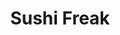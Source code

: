 ---
layout: place
title: Sushi Freak
permalink: /new-mexico/albuquerque/sushi-freak.html
stateAbbr: NM
stateName: New Mexico
cityName: Albuquerque
seo:
  type: restaurant
  links: null
place_id: ChIJhV4YlM8KIocRq2I8l2usy4g
photos:
  - name: >-
      places/ChIJhV4YlM8KIocRq2I8l2usy4g/photos/AeeoHcKVhnXPScM5FfNi0l700Ydo-W0u23lEcw341XmXVSRB7sImooMurZ2bqgxC4YPR0MROyosvmqnfOp5ZEr0Gp6I-RI_xKtwxF22OeXCWidvVUtTKii2RvyJ8nxN9zxEKkV5wD0bpq9iDeIqs6xQ8o74DfANPBvqN81MYdOZTs8f7GciN2frkH9C0aYY8_z7q_KHecfhG82ydm55PwcO65aF3v04Au3Tqjmo2Af3dt_msFOryEzjYsFtgj2njhDvkd4xYly7ayTLw_mrqLnnTFx8ePf7_ZrMXEOiEsSWZM1sdWeau07rF1lppaqIQk3MlUT_nQLe8y3v3rpubQGq5L7M3rENsoucqSfB5oV9s6yG90r6TYrOgg1bAFf8sKAX8T3FkPlgLTXXooCLwD63o2-7uAnRJEctcSSQX9o-PfrrIvCjq
    widthPx: 2716
    heightPx: 2217
    authorAttributions:
      - displayName: Evan Guthrie
        uri: https://maps.google.com/maps/contrib/108715078108737755494
        photoUri: >-
          https://lh3.googleusercontent.com/a-/ALV-UjUwjfUaTbhM2FvN7HgW9qADZ2ryoFkEW6MdUibF0Uqk93_jMr3u=s100-p-k-no-mo
    flagContentUri: >-
      https://www.google.com/local/imagery/report/?cb_client=maps_api_places.places_api&image_key=!1e10!2sCIHM0ogKEICAgIDJ1LuN8wE&hl=en-US
    googleMapsUri: >-
      https://www.google.com/maps/place//data=!3m4!1e2!3m2!1sCIHM0ogKEICAgIDJ1LuN8wE!2e10!4m2!3m1!1s0x87220acf94185e85:0x88cbac6b973c62ab
  - name: >-
      places/ChIJhV4YlM8KIocRq2I8l2usy4g/photos/AeeoHcJEJp9XXsLm-ftwX3FPieWHsAtkfIAimCGl4z8ijd6yFjPhe_LuZGeBp6aHAKuHrNoFq8jNQ9ZKnrNY8kFjXhRZULi4GSjzAB2YFjhii9wd37g_yP8AKDovTRSaxZSm1WWnMhnNMqJW4Yv7B8WZwBdHw0vwrM1X0sI7ShfCuuuSPKPG_FVdKrLeYcjOu_59eWpjliMEwXCP0oP71PZWYf7T--uaOOnaImG9s1k9KEBW2-Doi8DInyydAh9Oj4ANYAHf1yvwIAQ5_6rQ1pg_2q8j9Rll2fXgL3lxWgr-HkAiig4aSMFFZMtm89WACF4xa8p3GdakUKJ-tGthoRDqhBqAEqdekuQDHHkaWu7ZZmgLfNkylqpcLZlRaHFp7WoAgsDr6mwrs2Z7bX5kGHmfvgsIROIllQKK1BpaCnpX96U
    widthPx: 2951
    heightPx: 1689
    authorAttributions:
      - displayName: Gerrit Kruidhof
        uri: https://maps.google.com/maps/contrib/111513482730842547030
        photoUri: >-
          https://lh3.googleusercontent.com/a-/ALV-UjWsKiyrv0jb6vCOvRvstrGQyWizJsmFueQQJh-f_Cs9ubmAg9yjkA=s100-p-k-no-mo
    flagContentUri: >-
      https://www.google.com/local/imagery/report/?cb_client=maps_api_places.places_api&image_key=!1e10!2sCIHM0ogKEICAgID60fufPg&hl=en-US
    googleMapsUri: >-
      https://www.google.com/maps/place//data=!3m4!1e2!3m2!1sCIHM0ogKEICAgID60fufPg!2e10!4m2!3m1!1s0x87220acf94185e85:0x88cbac6b973c62ab
  - name: >-
      places/ChIJhV4YlM8KIocRq2I8l2usy4g/photos/AeeoHcJa8bEFyppEDYrBXTAVvcfgH_-c9RepW1gWlvqXgw_77i6dQSeBu5rnURkJpSLvE2T8Y2bg5hixzG7ErUAvfPYBJTDx17d_mpYUQRn4kYecuGD5KeBqhj9hACoCbvztyIQNmPzC--VIgEBk9pXUAlM-cHLiRq8YCwoxGKD03CU4Y_3tjSbwax_2-1OkOUxBo4cQ-zPAwEAtGl4tk68p8SR4o5Kid1air7-A7IutBhuOZQxOibxUrKyhGMU0BGA2opKv9DTidOw4rbjyVHQodsR16y3IFyK8bltgpUkBrBi0oXOCffeHTN0Aay5VSWwoZsqe8MQ2Icpzv1waSDg-VRKgMbrZrmY4ArutrNnDAWAz7BHxg3rFc9-scclbR363F4XHezxXk7h15Myt1oVITtrujJM6wDlOO4oSppiwzmSYC4Rm
    widthPx: 4032
    heightPx: 3024
    authorAttributions:
      - displayName: Konrad Juengling
        uri: https://maps.google.com/maps/contrib/114399776298449643017
        photoUri: >-
          https://lh3.googleusercontent.com/a-/ALV-UjXPWWh0E4hqZ7xEYroaMNq_iDMr2ztk3bQQKtkD5314iZLDeSi1=s100-p-k-no-mo
    flagContentUri: >-
      https://www.google.com/local/imagery/report/?cb_client=maps_api_places.places_api&image_key=!1e10!2sCIHM0ogKEICAgID9wNqDiAE&hl=en-US
    googleMapsUri: >-
      https://www.google.com/maps/place//data=!3m4!1e2!3m2!1sCIHM0ogKEICAgID9wNqDiAE!2e10!4m2!3m1!1s0x87220acf94185e85:0x88cbac6b973c62ab
  - name: >-
      places/ChIJhV4YlM8KIocRq2I8l2usy4g/photos/AeeoHcLO_Lf5YTJQotstk5LMFHVplF33qd2oGODsbgwQD9kBW1fNVIGtAsuqfjGG79wxGINBzesK7m3wKFeqH1jLUxmCpoW0Xjfq_LmY4E-PSex4wd03AwsrFwF7vp4tETQfB-1k0cEkrwYMCH7uTjYMXQj88NasvCEVfQC-vaZu00XUpXUi-rFgKPnMm9ijXjUVEKKl5VIb3DoEHBEnP25YkHETtv76wQRC7u78Y0saEcWIFZDRtNF0eSo-uU4N9Zlm1p3rcXCA8PkTniIZloLcfHVumwH3HF18JOLG5AGhYpA3ucBlCyYEj2sJ7vgJ9EYXL7k4_VHox5iiY3oxrqBwXX8vKffjIpSrDjq5FKppFLQ6n5MECwK43aP56MSbZVzjN1C7D7LagFRByKptNE7yZE8pU5LjFTkXvSU-0SHLcAve3zg
    widthPx: 4032
    heightPx: 3024
    authorAttributions:
      - displayName: AddictedToRaids
        uri: https://maps.google.com/maps/contrib/115365187149168769034
        photoUri: >-
          https://lh3.googleusercontent.com/a-/ALV-UjX2tHhiPPe20KB-vE4UwHyWOH6wyVmPfeMairZifcPDQjS3nvd5=s100-p-k-no-mo
    flagContentUri: >-
      https://www.google.com/local/imagery/report/?cb_client=maps_api_places.places_api&image_key=!1e10!2sCIHM0ogKEICAgIDn5b2whQE&hl=en-US
    googleMapsUri: >-
      https://www.google.com/maps/place//data=!3m4!1e2!3m2!1sCIHM0ogKEICAgIDn5b2whQE!2e10!4m2!3m1!1s0x87220acf94185e85:0x88cbac6b973c62ab
  - name: >-
      places/ChIJhV4YlM8KIocRq2I8l2usy4g/photos/AeeoHcJKUKtHq9xyvKA6CrqlrDsR_M6SsrXgFuEUhdmVZNWy28fgrJxJ_B7frPgrSPODTDPZ9t9Opb60Yr2DdPJgeBtNLa7F-nCtp-HDvepFsu1cBVVSt3Y1B7ZzQBt3H2CZ4Jjh7PPQi4uzv-TDUSYR0NGI7G3wnbCdasUlvYLZBUYb6_sx0EMs794t6S52y8tg3E6XZEiOhB_jv7qoLDHd5HiFCDSVfOCzSRvFDm7zB8irQQfuyGkxeNKzKPqr7i_x_95XTrBKke5b3I6YxOZ3BbbQex6XqAKw768AFdaE6tlhaVLYpw4jdt9kUDFRF-u5TYPhPnQEM4L4o-p6amHZFMejfNajJcQGTPVJEPkHsLrDWT41k0HWHTJ5rYva1jlBHNIsXwfPXKrPyrV5h9nMCd9j6P6h0s0TXEL1aoDCIp7Wfw
    widthPx: 4032
    heightPx: 3024
    authorAttributions:
      - displayName: Carl
        uri: https://maps.google.com/maps/contrib/114527248321350451746
        photoUri: >-
          https://lh3.googleusercontent.com/a-/ALV-UjW34eXYGmxSpEtKGUVY2IrH1Q8pwZftvk3ND9y096Pfzg2gAKIN=s100-p-k-no-mo
    flagContentUri: >-
      https://www.google.com/local/imagery/report/?cb_client=maps_api_places.places_api&image_key=!1e10!2sCIHM0ogKEICAgICmiePwag&hl=en-US
    googleMapsUri: >-
      https://www.google.com/maps/place//data=!3m4!1e2!3m2!1sCIHM0ogKEICAgICmiePwag!2e10!4m2!3m1!1s0x87220acf94185e85:0x88cbac6b973c62ab
  - name: >-
      places/ChIJhV4YlM8KIocRq2I8l2usy4g/photos/AeeoHcKWT7jx6QBX3T44fnPt0is8T-t-O_EihL1HYid1lormQsy5TuBfdwKk1UIJjpUw3HzcUKd2GovP8j6DZYkpb7LqeSr5duFilYZzFfhRGodyPgKqfesXc9PO8ICKqUhZmVtlwrhQhQKrlV2VbD4ocqGVseUxuuXRrW_NDfNNOOX3IHmGBNMaRShYur63HLyLn5VIyVuIZI904a11iT1DhrxcXZkalVhNTpsmOI5AcHB43-zHBEzHFW5RQfVl8Bmk40y0dG8j9xX_FIVEZVhUCkTEtbMi5PG25G2NvU2m7ebkgvdvV7IOj2jRrX9um_FBRjOVU5Z1uvrTb9XmXfcfA2qVSPZEcU7zGDyP9vD1CLgckOR5FQk8J5KzHD0Uf76oxqyzjNPHGf0PA3gGRv793tLXEbikB3reLU3YPRJyKNNSnH5g
    widthPx: 4032
    heightPx: 3024
    authorAttributions:
      - displayName: Hagan Dalton
        uri: https://maps.google.com/maps/contrib/113539232199539111195
        photoUri: >-
          https://lh3.googleusercontent.com/a-/ALV-UjUhwmHbB7i8Rl8PA9GrbYHoqleZyDUnPLAdKIPAJm05ceu6lwNO=s100-p-k-no-mo
    flagContentUri: >-
      https://www.google.com/local/imagery/report/?cb_client=maps_api_places.places_api&image_key=!1e10!2sCIHM0ogKEICAgMDA1tmhgAE&hl=en-US
    googleMapsUri: >-
      https://www.google.com/maps/place//data=!3m4!1e2!3m2!1sCIHM0ogKEICAgMDA1tmhgAE!2e10!4m2!3m1!1s0x87220acf94185e85:0x88cbac6b973c62ab
  - name: >-
      places/ChIJhV4YlM8KIocRq2I8l2usy4g/photos/AeeoHcKB-c79jB7dxe7DsiM0GHDy_vSGN23-9ZpNecz-GVPLwnZu6Pcyk3v_vyMsEdgzI9kbU05XWNZRhiGKkviP7X5lu6qOA93-viqjTCcD4uXwGaOX4OE1CrqjenWFczMWWS2Ir4XiJbqWfW_TAQifO2AcB1FXPek4GwlEF-roVDkCMA8iDMPOWfT3w1W8_Z5tWYOSTVf28tX1WwWmJsgKxihRiL2lKVzA7zO4n7gk_1zK58f4g1wd0G7PDTaGtW5qyylmJKuDwlmhsej4xTuxZaOoW4M8sBTCVG5zqGPkwJvhgT6aoUyp4vgiEBPAe7BjEKdp-2gXx1VvR3HgxdMb8UMFsawP0n6kfh0Z9CuYOEVNyRS_ZIOeNbpgsQzazJ1InVLaPvrOmWB0tNmFLrI8XPRKqP-HFhJYbwc3COA4LQC_yA
    widthPx: 3000
    heightPx: 4000
    authorAttributions:
      - displayName: River Calderon
        uri: https://maps.google.com/maps/contrib/109549163338499802264
        photoUri: >-
          https://lh3.googleusercontent.com/a-/ALV-UjUqAsjrvF3rh6w8pxiI1VvNyBv-Y62-9W0ddqJbpTO6p-qmYATR=s100-p-k-no-mo
    flagContentUri: >-
      https://www.google.com/local/imagery/report/?cb_client=maps_api_places.places_api&image_key=!1e10!2sCIHM0ogKEICAgICHmLXzKw&hl=en-US
    googleMapsUri: >-
      https://www.google.com/maps/place//data=!3m4!1e2!3m2!1sCIHM0ogKEICAgICHmLXzKw!2e10!4m2!3m1!1s0x87220acf94185e85:0x88cbac6b973c62ab
  - name: >-
      places/ChIJhV4YlM8KIocRq2I8l2usy4g/photos/AeeoHcKtP0xywmWSjHGycKCJH0yQfPxI9nnze35v3NSqmczoIFxQMtBAkfUITbDqse3ikoBsH6RRyW0vYb51y77g4YniGdUZ_-_U_FeP3TEzl_fM_i8aFrqjytOTDkpU4IDTlTK2oVGFXbhkjuODF-c8gOgXyq6d-yaZld7K-banKY6jhcjgmWXTmzwcHgapuL5GluYU4mMA-ub29C1t0lyT6VTQoMHVUhBsJ32kdG2dXOy9QdnlztUif53dLQTswv3VjhA90Ewt2Nc2vYwMDnGnZAuGrIJ12TJ-gLzbDMFX9Y1LpF9cxJf-n2pn6kca_mIS86cjZhmrVvAfDMcgMPglWnpw8xgsoF_lnGBi7EWdTANZUIxNSyt_lbnUGX5kSz7zN6FwmGAlhvsNlBYkPRf8seK2IDwqLZCmgY7PD0IeXbsebtAk
    widthPx: 3024
    heightPx: 4032
    authorAttributions:
      - displayName: Gayle V
        uri: https://maps.google.com/maps/contrib/105816113373424275552
        photoUri: >-
          https://lh3.googleusercontent.com/a-/ALV-UjXVZFQ65Awhse0ybYF8LDShISEMRSqqHhjwTN8q1tg46uKNbpI=s100-p-k-no-mo
    flagContentUri: >-
      https://www.google.com/local/imagery/report/?cb_client=maps_api_places.places_api&image_key=!1e10!2sCIHM0ogKEICAgMDI97bRvwE&hl=en-US
    googleMapsUri: >-
      https://www.google.com/maps/place//data=!3m4!1e2!3m2!1sCIHM0ogKEICAgMDI97bRvwE!2e10!4m2!3m1!1s0x87220acf94185e85:0x88cbac6b973c62ab
  - name: >-
      places/ChIJhV4YlM8KIocRq2I8l2usy4g/photos/AeeoHcJpWZjPvSSjyVO7SREXDA6NBgGfjC-TdIC1XkV0YIu-EZTCXYzh1LRKFF_Kl6tR0aVztpZCBTcXUkwGVSTc_DB1OccdpDX-9U7yZQCJBo4xBtiI2uiK8G1ay_-TIzPhajbmMYj90jcdvb2asriVnCgZmVPQ5qTdGQds2jPk0l-sTHNsqExE2LUQ3aw2IJbApBdOddkk-ovD4zb5zclQVsFiFj6p7z_qesPWII_Jj5x9-i9uVUY00-XLS7nbeLsJ5Dov_Lak9DaUjmwB9LV5JWW9X1T0jmBnICbr7Cr38E-5qKFsWLdIK_RzsdTJSr7w0vVxe797Vjl7RSRRertCit9YbXDX2X2wZduXvMSOHXtQwf2OfFPKo8SxB_iAjcx4kBsWvNGtLLxysTSIr6MoWegZqGWDJcLgPD88ii__EIuuhA
    widthPx: 4800
    heightPx: 3600
    authorAttributions:
      - displayName: Konrad Juengling
        uri: https://maps.google.com/maps/contrib/114399776298449643017
        photoUri: >-
          https://lh3.googleusercontent.com/a-/ALV-UjXPWWh0E4hqZ7xEYroaMNq_iDMr2ztk3bQQKtkD5314iZLDeSi1=s100-p-k-no-mo
    flagContentUri: >-
      https://www.google.com/local/imagery/report/?cb_client=maps_api_places.places_api&image_key=!1e10!2sCIHM0ogKEICAgIDDjY6jIw&hl=en-US
    googleMapsUri: >-
      https://www.google.com/maps/place//data=!3m4!1e2!3m2!1sCIHM0ogKEICAgIDDjY6jIw!2e10!4m2!3m1!1s0x87220acf94185e85:0x88cbac6b973c62ab
  - name: >-
      places/ChIJhV4YlM8KIocRq2I8l2usy4g/photos/AeeoHcL31bEEbhMcHflQIT5mDjKlzglQbywgWwYZEdS2mrQuSHLReGQksN8RI9_bmnpSNcnecV6JzWFlZWnmgn5i6QZGefRWi5uhCPso3tMhjA2tCCkd132E_f4C2eOBsGoj6Kl1ieC-8f-skHJ6q_4sxjrPYb_yd8U_HSf50x6AjMQ5WjbUA8f24BVRl4SeaaNx4nmPfSkyvNKVMlFKqOI29ndIZd10iPQANOaAqTs0_e61dGcuMeCplheAEZwyNYp5FTYivXnb9xshr181-lTZ5dfxsKTAXA76tH8VFd6m3MEAV-_H2rEM1X1YWqJh9rPh9GOy3gLshevODHzMnS6fthrYh7198cqmUUKxSMYG_oxJxUMKIqKRrx9Gdqw2cB7dZLV9DQiz6KUvjQZ6B-pBKVTMVq7vp05DjviFYCBT01Wpmg
    widthPx: 4018
    heightPx: 3014
    authorAttributions:
      - displayName: Bobby Bustillos
        uri: https://maps.google.com/maps/contrib/113479558826166804770
        photoUri: >-
          https://lh3.googleusercontent.com/a-/ALV-UjXpJKZYNpKIv2lCY4J_IP_H19a6dG7fFZSOcR_vt9Oz2gS55PVk=s100-p-k-no-mo
    flagContentUri: >-
      https://www.google.com/local/imagery/report/?cb_client=maps_api_places.places_api&image_key=!1e10!2sCIHM0ogKEICAgICktpWWLQ&hl=en-US
    googleMapsUri: >-
      https://www.google.com/maps/place//data=!3m4!1e2!3m2!1sCIHM0ogKEICAgICktpWWLQ!2e10!4m2!3m1!1s0x87220acf94185e85:0x88cbac6b973c62ab
address: 2200 Louisiana Blvd NE, Albuquerque, NM 87110, USA
street: 2200 Louisiana Blvd NE
city: Albuquerque
state: NM
zip: '87110'
country: USA
neighborhood: Uptown
latitude: '35.102254'
longitude: '-106.568259'
accessibility_options:
  wheelchairAccessibleParking: true
  wheelchairAccessibleEntrance: true
  wheelchairAccessibleRestroom: true
  wheelchairAccessibleSeating: true
business_status: OPERATIONAL
name: Sushi Freak
google_maps_links:
  directionsUri: >-
    https://www.google.com/maps/dir//''/data=!4m7!4m6!1m1!4e2!1m2!1m1!1s0x87220acf94185e85:0x88cbac6b973c62ab!3e0
  placeUri: https://maps.google.com/?cid=9857161787529257643
  writeAReviewUri: >-
    https://www.google.com/maps/place//data=!4m3!3m2!1s0x87220acf94185e85:0x88cbac6b973c62ab!12e1
  reviewsUri: >-
    https://www.google.com/maps/place//data=!4m4!3m3!1s0x87220acf94185e85:0x88cbac6b973c62ab!9m1!1b1
  photosUri: >-
    https://www.google.com/maps/place//data=!4m3!3m2!1s0x87220acf94185e85:0x88cbac6b973c62ab!10e5
primary_type: Japanese Restaurant
opening_hours:
  regular: null
  current: null
secondary_opening_hours:
  regular:
    weekdayDescriptions: null
    type: null
  current:
    weekdayDescriptions: null
    type: null
phone: null
price_level: null
price_range: null
rating: null
rating_count: 0
website: null
description: >-
  Discover Sushi in Albuquerque, NM$$$Sushi Freak in Albuquerque, NM, stands out
  as a casual Japanese eatery offering a fresh take on traditional favorites,
  including inventive sushi burritos and a variety of specialties that cater to
  diverse tastes. This spot emphasizes quality ingredients and thoughtful
  vegetarian options, making it a welcoming choice for those seeking flavorful
  meals in a relaxed setting. Located in the vibrant Uptown neighborhood, it
  features accessible amenities like wheelchair-friendly parking and entrances,
  enhancing the overall experience for all visitors. Whether you're exploring
  sushi restaurants near me or looking for top-rated Japanese places, this
  location delivers a blend of creativity and convenience that keeps diners
  coming back.
generative_summary: >-
  Discover Sushi in Albuquerque, NM$$$Sushi Freak in Albuquerque, NM, stands out
  as a casual Japanese eatery offering a fresh take on traditional favorites,
  including inventive sushi burritos and a variety of specialties that cater to
  diverse tastes. This spot emphasizes quality ingredients and thoughtful
  vegetarian options, making it a welcoming choice for those seeking flavorful
  meals in a relaxed setting. Located in the vibrant Uptown neighborhood, it
  features accessible amenities like wheelchair-friendly parking and entrances,
  enhancing the overall experience for all visitors. Whether you're exploring
  sushi restaurants near me or looking for top-rated Japanese places, this
  location delivers a blend of creativity and convenience that keeps diners
  coming back.
generative_disclosure: Summarized by AI using the Grok-3-Mini model.
reviews: null
review_summary: >-
  Insights from Recent Feedback$$$Visitors often rave about the tasty sushi
  burritos at this Japanese spot, noting how they're packed with fresh,
  high-quality ingredients that make every bite satisfying. Many appreciate the
  affordable prices and the spot's clean, inviting atmosphere, which adds to the
  overall enjoyment of a meal. While some comments point out occasional
  inconsistencies in service, the focus remains on the solid food offerings that
  keep things upbeat. If you're hunting for sushi places near me or the best
  sushi around, this eatery generally delivers a worthwhile experience that's
  worth checking out for its reliable flavors and value.
review_disclosure: Summarized by AI using the Grok-3-Mini model.
parking_options: null
payment_options: null
allow_dogs: null
curbside_pickup: null
delivery: null
dine_in: null
good_for_children: null
good_for_groups: null
good_for_sports: null
live_music: null
menu_for_children: null
outdoor_seating: null
reservable: null
restroom: null
serves_beer: null
serves_breakfast: null
serves_brunch: null
serves_cocktails: null
serves_coffee: null
serves_dinner: null
serves_dessert: null
serves_lunch: null
serves_vegetarian_food: null
serves_wine: null
takeout: null
update_category: pro
places_description: null

---